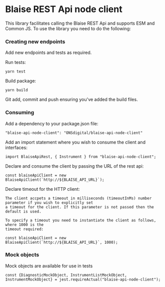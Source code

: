# Blaise REST Api node client

This library facilitates calling the Blaise REST Api and supports ESM and Common JS. To use
the library you need to do the following:

### Creating new endpoints

Add new endpoints and tests as required.

Run tests:
```
yarn test
```

Build package:
```
yarn build
```

Git add, commit and push ensuring you've added the build files.

### Consuming

Add a dependency to your package.json file:
```
"blaise-api-node-client": "ONSdigital/blaise-api-node-client"
```


Add an import statement where you wish to consume the client and interfaces:
```
import BlaiseApiRest, { Instrument } from "blaise-api-node-client";
```

Declare and consume the client by passing the URL of the rest api:
```
const blaiseApiClient = new BlaiseApiClient(`http://${BLAISE_API_URL}`);
```

Declare timeout for the HTTP client:
```
The client accpets a timeout in milliseconds (timeoutInMs) number parameter if you wish to explicitly set
a timeout for the client. If this parameter is not passed then the default is used.

To specify a timeout you need to instantiate the client as follows, where 1000 is the 
timeout required:

const blaiseApiClient = new BlaiseApiClient(`http://${BLAISE_API_URL}`, 1000);
```

### Mock objects

Mock objects are available for use in tests

```
const {DiagnosticMockObject, InstrumentListMockObject, InstrumentMockObject} = jest.requireActual("blaise-api-node-client");
```
